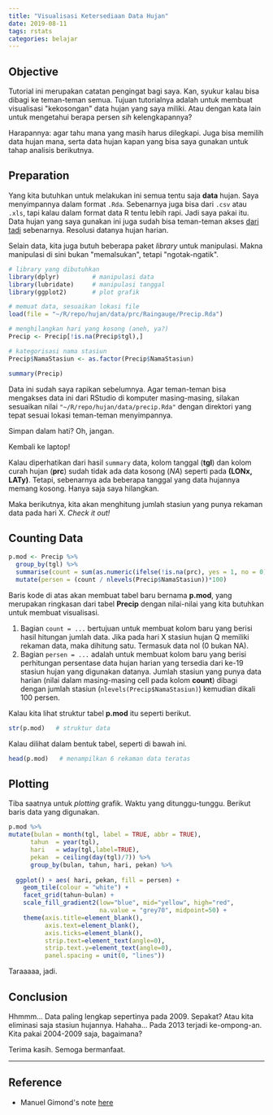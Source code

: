 ```yaml
---
title: "Visualisasi Ketersediaan Data Hujan"
date: 2019-08-11
tags: rstats
categories: belajar
---
```


## Objective

Tutorial ini merupakan catatan pengingat bagi saya. Kan, syukur kalau bisa dibagi ke teman-teman semua. Tujuan tutorialnya adalah untuk membuat visualisasi "kekosongan" data hujan yang saya miliki. Atau dengan kata lain untuk mengetahui berapa persen *sih* kelengkapannya?

Harapannya: agar tahu mana yang masih harus dilegkapi. Juga bisa memilih data hujan mana, serta data hujan kapan yang bisa saya gunakan untuk tahap analisis berikutnya.

## Preparation

Yang kita butuhkan untuk melakukan ini semua tentu saja **data** hujan. Saya menyimpannya dalam format `.Rda`. Sebenarnya juga bisa dari `.csv` atau `.xls`, tapi kalau dalam format data R tentu lebih rapi. Jadi saya pakai itu. Data hujan yang saya gunakan ini juga sudah bisa teman-teman akses [dari tadi](#) sebenarnya. Resolusi datanya hujan harian.

Selain data, kita juga butuh beberapa paket *library* untuk manipulasi. Makna manipulasi di sini bukan "memalsukan", tetapi "ngotak-ngatik".

```r
# library yang dibutuhkan
library(dplyr)         # manipulasi data
library(lubridate)     # manipulasi tanggal
library(ggplot2)       # plot grafik

# memuat data, sesuaikan lokasi file
load(file = "~/R/repo/hujan/data/prc/Raingauge/Precip.Rda")

# menghilangkan hari yang kosong (aneh, ya?)
Precip <- Precip[!is.na(Precip$tgl),]

# kategorisasi nama stasiun
Precip$NamaStasiun <- as.factor(Precip$NamaStasiun)

summary(Precip)
```

Data ini sudah saya rapikan sebelumnya. Agar teman-teman bisa mengakses data ini dari RStudio di komputer masing-masing, silakan sesuaikan nilai `"~/R/repo/hujan/data/precip.Rda"` dengan direktori yang tepat sesuai lokasi teman-teman menyimpannya.

Simpan dalam hati? Oh, jangan.

Kembali ke laptop!

Kalau diperhatikan dari hasil `summary` data, kolom tanggal (**tgl**) dan kolom curah hujan (**prc**) sudah tidak ada data kosong (*NA*) seperti pada **(LONx, LATy)**. Tetapi, sebenarnya ada beberapa tanggal yang data hujannya memang kosong. Hanya saja saya hilangkan.

Maka berikutnya, kita akan menghitung jumlah stasiun yang punya rekaman data pada hari X. *Check it out!*

## Counting Data

```r
p.mod <- Precip %>%
  group_by(tgl) %>%
  summarise(count = sum(as.numeric(ifelse(!is.na(prc), yes = 1, no = 0)))) %>%
  mutate(persen = (count / nlevels(Precip$NamaStasiun))*100)
```

Baris kode di atas akan membuat tabel baru bernama **p.mod**, yang merupakan ringkasan dari tabel **Precip** dengan nilai-nilai yang kita butuhkan untuk membuat visualisasi.

1. Bagian `count = ...` bertujuan untuk membuat kolom baru yang berisi hasil hitungan jumlah data. Jika pada hari X stasiun hujan Q memiliki rekaman data, maka dihitung satu. Termasuk data nol (0 bukan NA).
2. Bagian `persen = ...` adalah untuk membuat kolom baru yang berisi perhitungan persentase data hujan harian yang tersedia dari ke-19 stasiun hujan yang digunakan datanya. Jumlah stasiun yang punya data harian (nilai dalam masing-masing cell pada kolom **count**) dibagi dengan jumlah stasiun (`nlevels(Precip$NamaStasiun)`) kemudian dikali 100 persen.

Kalau kita lihat struktur tabel **p.mod** itu seperti berikut.
```r
str(p.mod)   # struktur data
```

Kalau dilihat dalam bentuk tabel, seperti di bawah ini.
```r
head(p.mod)   # menampilkan 6 rekaman data teratas
```

## Plotting

Tiba saatnya untuk *plotting* grafik. Waktu yang ditunggu-tunggu. Berikut baris data yang digunakan.

```r
p.mod %>%
mutate(bulan = month(tgl, label = TRUE, abbr = TRUE),
      tahun  = year(tgl),
      hari   = wday(tgl,label=TRUE),
      pekan  = ceiling(day(tgl)/7)) %>%
      group_by(bulan, tahun, hari, pekan) %>%
  
  ggplot() + aes( hari, pekan, fill = persen) + 
    geom_tile(colour = "white") + 
    facet_grid(tahun~bulan) + 
    scale_fill_gradient2(low="blue", mid="yellow", high="red",
                         na.value = "grey70", midpoint=50) +
    theme(axis.title=element_blank(),
          axis.text=element_blank(),
          axis.ticks=element_blank(),
          strip.text=element_text(angle=0),
          strip.text.y=element_text(angle=0),
          panel.spacing = unit(0, "lines"))
```

Taraaaaa, jadi.

<script async src="https://telegram.org/js/telegram-widget.js?14" data-telegram-post="teknologimasagitu/11" data-width="100%" data-userpic="false"></script>

## Conclusion

Hhmmm... Data paling lengkap sepertinya pada 2009. Sepakat? Atau kita eliminasi saja stasiun hujannya. Hahaha... Pada 2013 terjadi ke-ompong-an. Kita pakai 2004-2009 saja, bagaimana?

Terima kasih. Semoga bermanfaat.

-----

## Reference
- Manuel Gimond's note [here](https://mgimond.github.io/meteo_waterville/)
